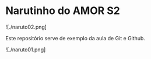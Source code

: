 # Narutinho do AMOR S2

![./naruto02.png]

Este repositório serve de exemplo da aula de Git e Github.

![./naruto01.png]
